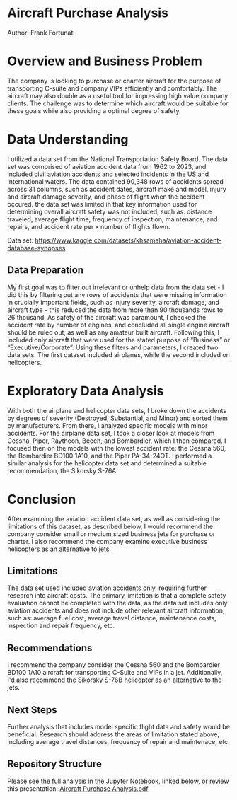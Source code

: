 # Aircraft Purchase Analysis
Author: Frank Fortunati

# Overview and Business Problem 
The company is looking to purchase or charter aircraft for the purpose of transporting C-suite and company VIPs efficiently and comfortably. The aircraft may also double as a useful tool for impressing high value company clients. The challenge was to determine which aircraft would be suitable for these goals while also providing a optimal degree of safety.

# Data Understanding
I utilized a data set from the National Transportation Safety Board. The data set was comprised of aviation accident data from 1962 to 2023, and included civil aviation accidents and selected incidents in the US and international waters. The data contained 90,348 rows of accidents spread across 31 columns, such as accident dates, aircraft make and model, injury and aircraft damage severity, and phase of flight when the accident occured. the data set was limited in that key information used for determining overall aircraft safety was not included, such as: distance traveled, average flight time, frequency of inspection, maintenance, and repairs, and accident rate per x number of flights flown. 

Data set: https://www.kaggle.com/datasets/khsamaha/aviation-accident-database-synopses

## Data Preparation
My first goal was to filter out irrelevant or unhelp data from the data set - I did this by filtering out any rows of accidents that were missing information in crucially important fields, such as injury severity, aircraft damage, and aircraft type - this reduced the data from more than 90 thousands rows to 26 thousand. As safety of the aircraft was paramount, I checked the accident rate by number of engines, and concluded all single engine aircraft should be ruled out, as well as any amateur built aircraft. Following this, I included only aircraft that were used for the stated purpose of “Business” or “Executive/Corporate”. Using these filters and parameters, I created two data sets. The first dataset included airplanes, while the second included on helicopters.

# Exploratory Data Analysis
With both the airplane and helicopter data sets, I broke down the accidents by degrees of severity (Destroyed, Substantial, and Minor) and sorted them by manufacturers. From there, I analyzed specific models with minor accidents. For the airplane data set, I took a closer look at models from Cessna, Piper, Raytheon, Beech, and Bombardier, which I then compared. I focused then on the models with the lowest accident rate: the Cessna 560, the Bombardier BD100 1A10, and the Piper PA-34-24OT. I performed a similar analysis for the helicopter data set and determined a suitable recommendation, the Sikorsky S-76A
 
# Conclusion
After examining the aviation accident data set, as well as considering the limitations of this dataset, as described below, I would recommend the company consider small or medium sized business jets for purchase or charter. I also recommend the company examine executive business helicopters as an alternative to jets.

## Limitations
The data set used included aviation accidents only, requiring further research into aircraft costs. 
The primary limitation is that a complete safety evaluation cannot be completed with the data, as the data set includes only aviation accidents and does not include other relevant aircraft information, such as: average fuel cost, average travel distance, maintenance costs, inspection and repair frequency, etc. 

## Recommendations
I recommend the company consider the Cessna 560 and the Bombardier BD100 1A10 aircraft for transporting C-Suite and VIPs in a jet. Additionally, I'd also recommend the Sikorsky S-76B helicopter as an alternative to the jets.

## Next Steps
Further analysis that includes model specific flight data and safety would be beneficial. Research should address the areas of limitation stated above, including average travel distances, frequency of repair and maintenace, etc. 

## Repository Structure
Please see the full analysis in the Jupyter Notebook, linked below, or review this presentation: [Aircraft Purchase Analysis.pdf](https://github.com/user-attachments/files/19539026/Aircraft.Purchase.Analysis.pdf)






